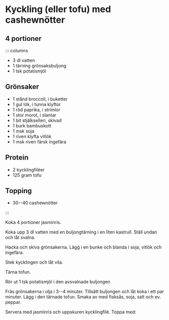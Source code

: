 # Kyckling (eller tofu) med cashewnötter

## 4 portioner

::: columns

- 3 dl vatten
- 1 tärning grönsaksbuljong
- 1 tsk potatismjöl

## Grönsaker

- 1 stånd broccoli, i buketter
- 1 gul lök, i tunna klyftor
- 1 röd paprika, i strimlor
- 1 stor morot, i slantar
- 1 bit stjälkselleri, skivad
- 1 burk bambuskott
- 1 msk soja
- 1 riven klyfta vitlök
- 1 msk riven färsk ingefära

## Protein

-   2 kycklingfiléer
-   125 gram tofu

## Topping

-   30--40 cashewnötter

:::

Koka 4 portioner jasminris.

Koka upp 3 dl vatten med en buljongtärning i en liten kastrull. Ställ undan och låt svalna.

Hacka och skiva grönsakerna. Lägg i en bunke och blanda i soja, vitlök och ingefära.

Stek kycklingen och låt vila.

Tärna tofun.

Rör ut 1 tsk potatismjöl i den avsvalnade buljongen

Fräs grönsakerna i olja i 3--4 minuter. Tillsätt buljongen och låt koka i
ett par minuter. Lägg i den tärnade tofun. Smaka av med fisksås, soja,
salt och ev. peppar.

Servera med jasminris och uppskuren kycklingfilé. Toppa med:

